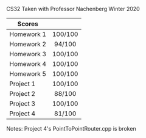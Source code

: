 

CS32 Taken with Professor Nachenberg 
Winter 2020

Scores| |
|----|:---:|
Homework 1| 100/100|
Homework 2| 94/100|
Homework 3| 100/100|
Homework 4| 100/100|
Homework 5| 100/100|
Project 1| 100/100
Project 2|88/100
Project 3|100/100
Project 4|81/100

Notes:
Project 4's PointToPointRouter.cpp is broken

